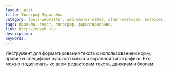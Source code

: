 ```yaml
---
layout: post
title: Типограф Муравьёва
category: tools-webmaster, web-master-other, other-services, services, 
tags: правило, текст, типограф, форматирование, 
link: http://mdash.ru/
description: 
keywords: 
---
```


<p>Инструмент для форматирования текста с использованием норм, правил и специфики русского языка и экранной типографики. Его можно подключать ко всем редакторам текста, движкам и блогам.</p>
